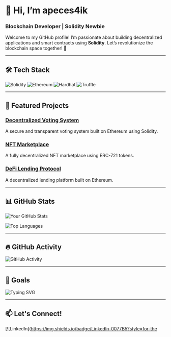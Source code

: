 # 👋 Hi, I’m **apeces4ik**
### Blockchain Developer | Solidity Newbie

Welcome to my GitHub profile! I’m passionate about building decentralized applications and smart contracts using **Solidity**. Let’s revolutionize the blockchain space together! 🚀

---

## 🛠️ Tech Stack

![Solidity](https://img.shields.io/badge/Solidity-%23363636.svg?style=for-the-badge&logo=solidity&logoColor=white)
![Ethereum](https://img.shields.io/badge/Ethereum-3C3C3D?style=for-the-badge&logo=Ethereum&logoColor=white)
![Hardhat](https://img.shields.io/badge/Hardhat-FFF100?style=for-the-badge&logo=hardhat&logoColor=black)
![Truffle](https://img.shields.io/badge/Truffle-3C3C3D?style=for-the-badge&logo=truffle&logoColor=white)

---

## 🚀 Featured Projects

### [Decentralized Voting System](https://github.com/apeces4ik/decentralized-voting)
A secure and transparent voting system built on Ethereum using Solidity.

### [NFT Marketplace](https://github.com/apeces4ik/nft-marketplace)
A fully decentralized NFT marketplace using ERC-721 tokens.

### [DeFi Lending Protocol](https://github.com/apeces4ik/defi-lending)
A decentralized lending platform built on Ethereum.

---

## 📊 GitHub Stats

![Your GitHub Stats](https://github-readme-stats.vercel.app/api?username=apeces4ik&show_icons=true&theme=radical)

![Top Languages](https://github-readme-stats.vercel.app/api/top-langs/?username=apeces4ik&layout=compact&theme=radical&hide=html,css,javascript)

---

## 🔥 GitHub Activity

![GitHub Activity](https://github-readme-activity-graph.vercel.app/graph?username=apeces4ik&theme=github)

---

## 🎯 Goals

![Typing SVG](https://readme-typing-svg.herokuapp.com/?lines=Building+decentralized+apps;Learning+Solidity+every+day;Exploring+Web3+world&center=true&width=500&height=50)

---

## 📫 Let's Connect!

[![LinkedIn](https://img.shields.io/badge/LinkedIn-0077B5?style=for-the

